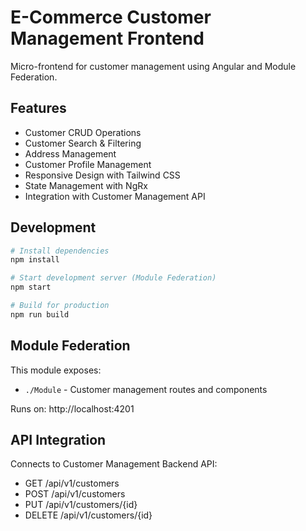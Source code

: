 # E-Commerce Customer Management Frontend

Micro-frontend for customer management using Angular and Module Federation.

## Features

- Customer CRUD Operations
- Customer Search & Filtering
- Address Management
- Customer Profile Management
- Responsive Design with Tailwind CSS
- State Management with NgRx
- Integration with Customer Management API

## Development

```bash
# Install dependencies
npm install

# Start development server (Module Federation)
npm start

# Build for production
npm run build
```

## Module Federation

This module exposes:
- `./Module` - Customer management routes and components

Runs on: http://localhost:4201

## API Integration

Connects to Customer Management Backend API:
- GET /api/v1/customers
- POST /api/v1/customers
- PUT /api/v1/customers/{id}
- DELETE /api/v1/customers/{id}
